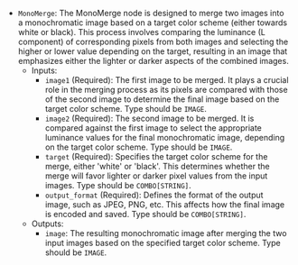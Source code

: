 - `MonoMerge`: The MonoMerge node is designed to merge two images into a monochromatic image based on a target color scheme (either towards white or black). This process involves comparing the luminance (L component) of corresponding pixels from both images and selecting the higher or lower value depending on the target, resulting in an image that emphasizes either the lighter or darker aspects of the combined images.
    - Inputs:
        - `image1` (Required): The first image to be merged. It plays a crucial role in the merging process as its pixels are compared with those of the second image to determine the final image based on the target color scheme. Type should be `IMAGE`.
        - `image2` (Required): The second image to be merged. It is compared against the first image to select the appropriate luminance values for the final monochromatic image, depending on the target color scheme. Type should be `IMAGE`.
        - `target` (Required): Specifies the target color scheme for the merge, either 'white' or 'black'. This determines whether the merge will favor lighter or darker pixel values from the input images. Type should be `COMBO[STRING]`.
        - `output_format` (Required): Defines the format of the output image, such as JPEG, PNG, etc. This affects how the final image is encoded and saved. Type should be `COMBO[STRING]`.
    - Outputs:
        - `image`: The resulting monochromatic image after merging the two input images based on the specified target color scheme. Type should be `IMAGE`.
